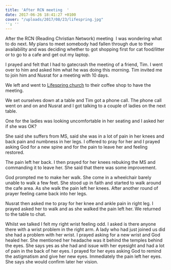 ```yaml
---
title: 'After RCN meeting  '
date: 2017-06-26 18:41:27 +0100
cover: "/uploads/2017/08/23/lifespring.jpg"
'': ''
---
```



After the RCN (Reading Christian Network) meeting  I was wondering what to do next. My plans to meet somebody had fallen through due to their availability and was deciding whether to got shopping first for cat food/litter or to go to a cafe and get out my laptop.

I prayed and felt that I had to gatecrash the meeting of a friend, Tim. I went over to him and asked him what he was doing this morning. Tim invited me to join him and Nusrat for a meeting with 10 days.

We left and went to [Lifespring church](http://lifespringchurch.org.uk) to their coffee shop to have the meeting.

We set ourselves down at a table and Tim got a phone call. The phone call went on and on and Nusrat and I got talking to a couple of ladies on the next table.

One for the ladies was looking uncomfortable in her seating and I asked her if she was OK?

She said she suffers from MS, said she was in a lot of pain in her knees and back pain and numbness in her legs. I offered to pray for her and I prayed asking God for a new spine and for the pain to leave her and feeling restored.

The pain left her back. I then prayed for her knees rebuking the MS and commanding it to leave her. She said that there was some improvement.

God prompted me to make her walk. She come in a wheelchair barely unable to walk a few feet. She stood up in faith and started to walk around the cafe area. As she walk the pain left her knees. After another round of prayer feeling came back into her legs.

Nusrat then asked me to pray for her knee and ankle pain in right leg. I prayed asked her to walk and as she walked the pain left her. We returned to the table to chat.

Whilst we talked I felt my right wrist feeling odd. I asked is there anyone there with a wrist problem in the right arm. A lady who had just joined us did she had a problem with her wrist. I prayed asking for a new wrist and God healed her. She mentioned her headache was it behind the temples behind the eyes. She says yes as she had and issue with her eyesight and had a lot of pain in the back of her eyes. I prayed for her eyes asking God to remind the astigmatism and give her new eyes. Immediately the pain left her eyes. She says she would confirm later her vision.
